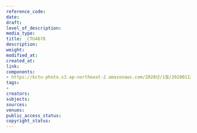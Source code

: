 ```yaml
---
reference_code: 
date: 
draft: 
level_of_description: 
media_type: 
title: _CTU4678
description: 
weight: 
modified_at: 
created_at: 
link: 
components:
- https://kctu-photo.s3.ap-northeast-2.amazonaws.com/2020년/1월/20200113_문중원+열사+상여+청와대+행진+7일차/_CTU4678.jpg
tags:
- 
creators: 
subjects: 
sources: 
venues: 
public_access_status: 
copyright_status: 
---
```

